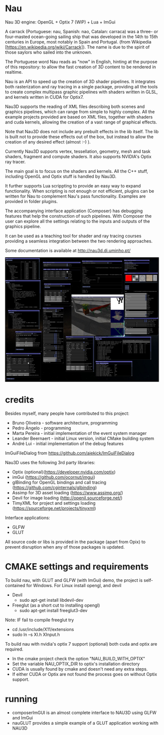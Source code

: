 Nau
===

Nau 3D engine: OpenGL + Optix 7 (WIP) + Lua + ImGui 

A carrack (Portuguese: nau, Spanish: nao, Catalan: carraca) was a three- or four-masted ocean-going sailing ship that was developed in the 14th to 15th centuries in Europe, most notably in Spain and Portugal. (from Wikipedia [https://en.wikipedia.org/wiki/Carrack]). The name is due to the spirit of those saylors who sailed into the unknown.

The Portuguese word Nau reads as "now" in English, hinting at the purpose of this repository: to allow the fast creation of 3D content to be rendered in realtime.

Nau is an API to speed up the creation of 3D shader pipelines. It integrates both rasterization and ray tracing in a single package, providing all the tools to create complex multipass graphic pipelines with shaders written in GLSL, and kernels written in CUDA for Optix7. 

Nau3D supports the reading of XML files describing both scenes and graphics pipelines, which can range from simple to highly complex. All the example projects provided are based on XML files, together with shaders and cuda kernels, allowing the creation of a vast range of graphical effects.

Note that Nau3D does not include any prebuilt effects in the lib itself. The lib is built not to provide these effects out of the box, but instead to allow the creation of any desired effect (almost :-) ). 

Currently Nau3D supports vertex, tessellation, geometry, mesh and task shaders, fragment and compute shaders. It also supports NVIDIA's Optix ray tracer.

The main goal is to focus on the shaders and kernels. All the C++ stuff, including OpenGL and Optix stuff is handled by Nau3D. 

It further supports Lua scrippting to provide an easy way to expand functionality. When scripting is not enough or not efficient, plugins can be written for Nau to complement Nau's pass functionality. Examples are provided in folder plugins.

The accompanying interface application (Composer) has debugging features that help the construction of such pipelines. With Composer the user can explore all the settings relating to the inputs and outputs of the graphics pipeline.

It can be used as a teaching tool for shader and ray tracing courses providing a seamless integration between the two rendering approaches.

Some documentation is available at http://nau3d.di.uminho.pt/

![Composer](screenshots/all_windows.png)

# credits

Besides myself, many people have contributed to this project:

* Bruno Oliveira - software architecture, programming
* Pedro Ângelo - programming
* Marta Pereira - initial implementation of the event system manager
* Leander Beernaert - initial Linux version, initial CMake building system
* André Lui - initial implementation of the debug features 



ImGuiFileDialog from https://github.com/aiekick/ImGuiFileDialog

Nau3D uses the following 3rd party libraries:

* Optix (optional)(https://developer.nvidia.com/optix)
* imGui (https://github.com/ocornut/imgui)
* glBinding for OpenGL bindings and call tracing (https://github.com/cginternals/glbinding)
* Assimp for 3D asset loading (https://www.assimp.org/)
* Devil for image loading (http://openil.sourceforge.net/)
* TimyXML for project and settings loading (https://sourceforge.net/projects/tinyxml)

Interface applications:

* GLFW
* GLUT

All source code or libs is provided in the package (apart from Opix) to prevent disruption when any of those packages is updated.

# CMAKE settings and requirements

To build nau, with GLUT and GLFW (with ImGui) demo, 
the project is self-contained for Windows. For Linux install opengl, and devil
* Devil 
	* sudo apt-get install libdevil-dev
* Freeglut (as a short cut to installing opengl)
	* sudo apt-get install freeglut3-dev
	
Note: IF fail to compile freeglut try
* cd /usr/include/X11/extensions
* sudo ln –s XI.h XInput.h

To build nau with nvidia's optix 7 support (optional) both cuda and optix are required.

* In the cmake project check the option "NAU_BUILD_WITH_OPTIX"
* Set the variable NAU_OPTIX_DIR to optix's installation directory
* CUDA is usually found by cmake and doesn't need any extra steps.
* If either CUDA or Optix are not found the process goes on without Optix support.		


# running

* composerImGUI is an almost complete interface to NAU3D using GLFW and ImGui
* nauGLUT provides a simple example of a GLUT application working with NAU3D
